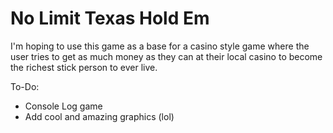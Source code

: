 # No Limit Texas Hold Em

I'm hoping to use this game as a base for a casino style game where the user tries to get as much money as they can at their local casino to become the richest stick person to ever live.

To-Do:
- Console Log game
- Add cool and amazing graphics (lol)
